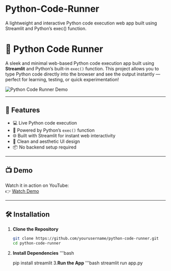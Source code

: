 # Python-Code-Runner
A lightweight and interactive Python code execution web app built using Streamlit and Python’s exec() function.


# 🐍 Python Code Runner

A sleek and minimal web-based Python code execution app built using **Streamlit** and Python’s built-in `exec()` function. This project allows you to type Python code directly into the browser and see the output instantly — perfect for learning, testing, or quick experimentation!

![Python Code Runner Demo](./assets/thumbnail.png)

---

## 🚀 Features

- 💻 Live Python code execution
- 🧠 Powered by Python’s `exec()` function
- 🌐 Built with Streamlit for instant web interactivity
- 🎨 Clean and aesthetic UI design
- 📦 No backend setup required

---

## 📺 Demo

Watch it in action on YouTube:  
👉 [Watch Demo]([https://your-youtube-link.com](https://youtu.be/n4CgFPiL3U8?feature=shared))

---

## 🛠️ Installation

1. **Clone the Repository**
   ```bash
   git clone https://github.com/yourusername/python-code-runner.git
   cd python-code-runner
2. **Install Dependencies**
   '''bash
   
     pip install streamlit
3.**Run the App**
  '''bash
    streamlit run app.py
